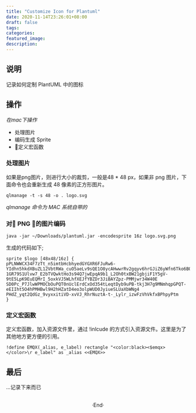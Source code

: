 ```yaml
---
title: "Customize Icon for Plantuml"
date: 2020-11-14T23:26:01+08:00
draft: false
tags: 
categories: 
featured_image: 
description: 
---
```


## 说明
记录如何定制 PlantUML 中的图标


## 操作 
*在mac下操作*

- 处理图片
- 编码生成 Sprite 
- 定义宏函数

### 处理图片
如果是png图片，则进行大小的裁剪，一般是48 * 48 px，如果非 png 图片，下面命令也会重新生成 48 像素的正方形图片。
```
qlmanage -t -s 48 -o . logo.svg 
```
*qlmanage 命令为 MAC 系统自带的*
### 对 PNG 的图片编码

```
java -jar ~/Downloads/plantuml.jar -encodesprite 16z logo.svg.png
```

生成的代码如下;

```
sprite $logo [48x48/16z] {
pPLNWWCX34F7zTt_n5imtbHcbhyedGYGXR6FJuRw6-YIdhn5hkdXBuZL12VbtRWa_cuO5aeLv9sQE1O8ycAHwwrRv2gqyv6hrGJiZ6yWfn6Tko6BO1UCbPSh
1GR79S1Ulvw7_E2bTVQwktHo3s94Q7jwEpqA9b1_L2Oh0txBW21gbjiF1Y5gV-9tE5LpK9EuEQMrI_5oxkVJ5WLhfXEJfYBZDr3JiBAYZpz-PMMjwr34W40E
SD0Pc_P7JlwWPMOCbOuPQT0nUclErdCxOd354tLeqtDyb9uPB-tkj3H7g9MNmhqpGPQT-eEIIht5O4hPMHBwl9H2hHZatD4eo3olpWUD0JyiueSLUaXbWNg4
PHdZ_yqt2QdGz_9vyxxitiVD-xvVJ_RhrNuztA-t-_Lylr_izwFzVhVkfxBPhpyPtm
}

```

### 定义宏函数
定义宏函数，加入资源文件里，通过 !inlcude 的方式引入资源文件。这里是为了其他地方更方便的引用。

```
!define EMQX(_alias, e_label) rectangle "<color:black><$emqx></color>\r e_label" as _alias <<EMQX>>
```

## 最后
...记录下来而已

<br>

<center>  ·End·  </center>
